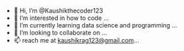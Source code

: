 - 👋 Hi, I’m @Kaushikthecoder123
- 👀 I’m interested in how to code ...
- 🌱 I’m currently learning  data science and programming  ...
- 💞️ I’m looking to collaborate on ...
- 📫 reach me at kaushikrag123@gmail.com...

<!---
Kaushikthecoder123/Kaushikthecoder123 is a ✨ special ✨ repository because its `README.md` (this file) appears on your GitHub profile.
You can click the Preview link to take a look at your changes.
--->
